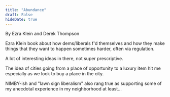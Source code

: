 ```yaml
---
title: "Abundance"
draft: False
hideDate: true
---
```

By Ezra Klein and Derek Thompson

Ezra Klein book about how dems/liberals f'd themselves and how they make things that they want to happen sometimes harder, often via regulation. 

A lot of interesting ideas in there, not super prescriptive.

The idea of cities going from a place of opportunity to a luxury item hit me especially as we look to buy a place in the city. 

NIMBY-ish and "lawn sign liberalism" also rang true as supporting some of my anecdotal experience in my neighborhood at least...